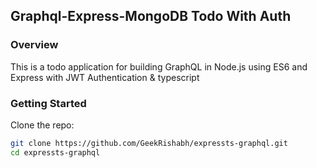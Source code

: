 ## Graphql-Express-MongoDB Todo With Auth

### Overview

This is a todo application for building GraphQL in Node.js using ES6 and Express with JWT Authentication & typescript

### Getting Started

Clone the repo:

```sh
git clone https://github.com/GeekRishabh/expressts-graphql.git
cd expressts-graphql
```
